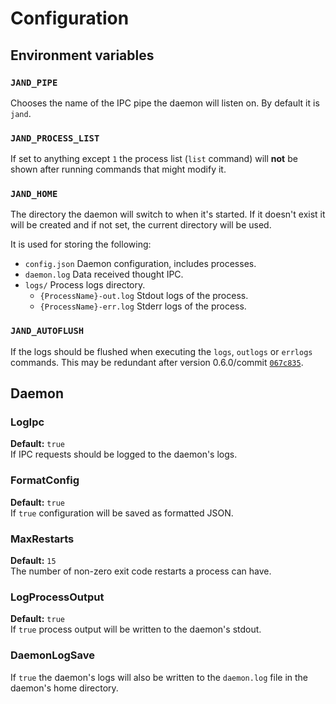 # Configuration

## Environment variables

### `JAND_PIPE`

Chooses the name of the IPC pipe the daemon will listen on. By default it is `jand`.

### `JAND_PROCESS_LIST`

If set to anything except `1`  the process list (`list` command) will **not** be shown after running commands that might modify it.

### `JAND_HOME`

The directory the daemon will switch to when it's started. If it doesn't exist it will be created and if not set, the current directory will be used.

It is used for storing the following:

- `config.json` Daemon configuration, includes processes.
- `daemon.log` Data received thought IPC.
- `logs/` Process logs directory.
  - `{ProcessName}-out.log` Stdout logs of the process.
  - `{ProcessName}-err.log` Stderr logs of the process.

### `JAND_AUTOFLUSH`

If the logs should be flushed when executing the `logs`, `outlogs` or `errlogs` commands. This may be redundant after version 0.6.0/commit [`067c835`](https://github.com/Jan0660/JanD/commit/067c83599c3cd77700746d07485bb80bf02cf127).

## Daemon

### LogIpc

**Default:** `true`  
If IPC requests should be logged to the daemon's logs.

### FormatConfig

**Default:** `true`  
If `true` configuration will be saved as formatted JSON.

### MaxRestarts

**Default:** `15`  
The number of non-zero exit code restarts a process can have.

### LogProcessOutput

**Default:** `true`  
If `true` process output will be written to the daemon's stdout.

### DaemonLogSave

If `true` the daemon's logs will also be written to the `daemon.log` file in the daemon's home directory.
